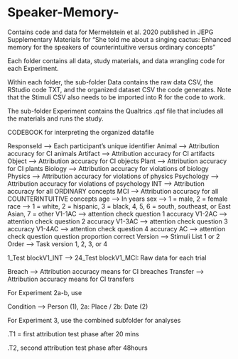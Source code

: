 # Speaker-Memory-
Contains code and data for Mermelstein et al. 2020 published in JEPG
Supplementary Materials for “She told me about a singing cactus: Enhanced memory for the speakers of counterintuitive versus ordinary concepts” 

Each folder contains all data, study materials, and data wrangling code for each Experiment.

Within each folder, the sub-folder Data contains the raw data CSV, the RStudio code TXT, and the organized dataset CSV the code generates. Note that the Stimuli CSV also needs to be imported into R for the code to work.

The sub-folder Experiment contains the Qualtrics .qsf file that includes all the materials and runs the study. 

CODEBOOK for interpreting the organized datafile 



ResponseId —> Each participant’s unique identifier
Animal —> Attribution accuracy for CI animals 
Artifact —> Attribution accuracy for CI artifacts  
Object —> Attribution accuracy for CI objects 
Plant —> Attribution accuracy for CI plants 
Biology —> Attribution accuracy for violations of biology
Physics —> Attribution accuracy for violations of physics 
Psychology —> Attribution accuracy for violations of psychology
INT —> Attribution accuracy for all ORDINARY concepts 
MCI —> Attribution accuracy for all COUNTERINTUITIVE concepts 
age —> In years
sex —> 1 = male, 2 = female 
race —> 1 = white, 2 = hispanic, 3 = black, 4, 5, 6 = south, southeast, or East Asian, 7 = other
V1-1AC —> attention check question 1 accuracy 
V1-2AC —> attention check question 2 accuracy
V1-3AC —> attention check question 3 accuracy
V1-4AC —> attention check question 4 accuracy
AC —> attention check question question proportion correct 
Version —> Stimuli List 1 or 2 
Order —> Task version 1, 2, 3, or 4 

1_Test blockV1_INT —> 24_Test blockV1_MCI: Raw data for each trial 

Breach —> Attribution accuracy means for CI breaches 
Transfer —> Attribution accuracy means for CI transfers  


For Experiment 2a-b, use  

Condition —> Person (1), 2a: Place / 2b: Date (2) 

For Experiment 3, use the combined subfolder for analyses 

.T1 = first attribution test phase after 20 mins

.T2, second attribution test phase after 48hours 

